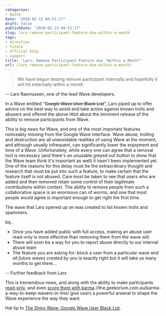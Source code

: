 ```yaml
---
categories:
- Quote
date: "2010-02-13 04:51:17"
draft: false
publishDate: "2010-02-13 04:51:17"
slug: lars-remove-participant-feature-due-within-a-month
tags:
- direction
- future
- official help
- support
title: 'Lars: Remove Participant Feature due "Within a Month"'
url: /lars-remove-participant-feature-due-within-a-month/
---
```

> We have begun testing remove participant internally and hopefully it
> will hit externally within a month

-- Lars Rasmussen, one of the lead Wave developers.

In a Wave entitled "~~Google Wave User Black List~~", Lars piped up to
offer advice on the best way to avoid and take action against known
trolls and abusers and offered the above titbit about the imminent
release of the ability to remove participants from Wave.

This is big news for Wave, and one of the most important features
noticeably missing from the Google Wave interface. Wave abuse, trolling
and destruction are all unavoidable realities of using Wave at the
moment, and although usually infrequent, can significantly lower the
enjoyment and tone of a Wave. Unfortunately, while every one can agree
that a removal tool is necessary (and there's an unusable greyed out
button to show that the Wave team think it's important as well) it
hasn't been implemented yet. One of the reasons for this delay must be
the extraordinary thought and research that must be put into such a
feature, to make certain that the feature itself is not abused. Care
must be taken to see that users who are added and then removed retain
some control of their legitimate contributions within context. The
ability to remove people from such a collaborative space is an enormous
can of worms, and one that most people would agree is important enough
to get right the first time.

The wave that Lars opened up on was created to list known trolls and
spammers.

bq..  

-   Once you have added public with full access, making an abuse user
    read-only is more effective than removing them from the wave will.
-   There will soon be a way for you to report abuse directly to our
    internal abuse team
-   The feature you are asking for: block a user from a particular wave
    *and all future waves created by you* is exactly right but it will
    take us many months to get there...

-- Further feedback from Lars

This is tremendous news, and along with the ability to make participants
[read-only](//the.geekorium.com.au/restore-a-wave-to-a-former-state-or-make-it-read-only/),
and even [score them with karma]()
//the.geekorium.com.au/karma-a-way-to-keep-wavers-in-line/ give users a
powerful arsenal to shape the Wave experience the way they want.

Hat tip to [The Shiny Wave: Google Wave User Black
List](http://www.theshinywave.com/news/google-wave-user-black-list/).